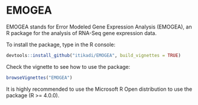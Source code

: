 # EMOGEA

EMOGEA stands for Error Modeled Gene Expression Analysis (EMOGEA), an R package for the analysis of RNA-Seq gene expression data.

To install the package, type in the R console: 
```R
devtools::install_github("itikadi/EMOGEA", build_vignettes = TRUE)
```

Check the vignette to see how to use the package:
```R
browseVignettes("EMOGEA")
```

It is highly recommended to use the Microsoft R Open distribution to use the package (R >= 4.0.0).
